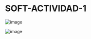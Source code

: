 # SOFT-ACTIVIDAD-1
![image](https://github.com/jeffHQ/SOFT-ACTIVIDAD-1/assets/103541640/535e1028-1560-4876-8763-8de6389c50f5)

![image](https://github.com/jeffHQ/SOFT-ACTIVIDAD-1/assets/103541640/6e60d8c5-1f2d-47a6-b5b2-94207b28369d)
